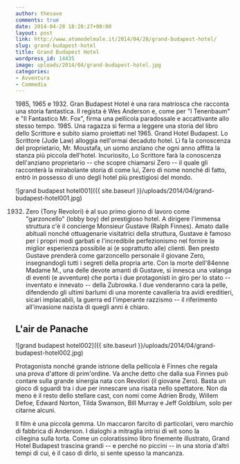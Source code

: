 ```yaml
---
author: thesave
comments: true
date: 2014-04-28 18:20:27+00:00
layout: post
link: http://www.atomodelmale.it/2014/04/28/grand-budapest-hotel/
slug: grand-budapest-hotel
title: Grand Budapest Hotel
wordpress_id: 14435
image: uploads/2014/04/grand-budapest-hotel.jpg
categories:
- Avventura
- Commedia
---
```


1985, 1965 e 1932. Gran Budapest Hotel è una rara matriosca che racconta una storia fantastica. Il regista è Wes Anderson e, come per "I Tenenbaum" e "Il Fantastico Mr. Fox", firma una pellicola paradossale e accattivante allo stesso tempo. 1985. Una ragazza si ferma a leggere una storia del libro dello Scrittore e subito siamo proiettati nel 1965. Grand Hotel Budapest. Lo Scrittore (Jude Law) alloggia nell'ormai decaduto hotel. Lì fa la conoscenza del proprietario, Mr. Moustafa, un uomo anziano che ogni anno affitta la stanza più piccola dell'hotel. Incuriosito, Lo Scrittore farà la conoscenza dell'anziano
proprietario -- che scopre chiamarsi Zero -- il quale gli racconterà la mirabolante storia di come lui, Zero di nome nonché di fatto, entrò in possesso di uno degli hotel più prestigiosi del mondo.

![grand budapest hotel001]({{ site.baseurl }}/uploads/2014/04/grand-budapest-hotel001.jpg)

1932. Zero (Tony Revolori) è al suo primo giorno di lavoro come "garzoncello" (lobby boy) del prestigioso hotel. A dirigere l'immensa struttura c'è il concierge Monsieur Gustave (Ralph Finnes). Amato dalle abituali nonché ottuagenarie visitatrici della struttura, Gustave è famoso per i propri modi garbati e l'incredibile perfezionismo nel fornire la miglior esperienza possibile ai (e soprattutto alle) clienti. Ben presto Gustave prenderà come garzoncello personale il giovane Zero, insegnandogli tutti i segreti della propria arte. Con la morte dell'84enne Madame M., una delle devote amanti di Gustave, si innesca una valanga di eventi (e avventure) che porta i due protagonisti in giro per lo stato -- inventato e innevato -- della Zubrowka. I due venderanno cara la pelle, difendendo gli ultimi barlumi di una morente cavalleria tra avidi ereditieri, sicari implacabili, la guerra ed l'imperante razzismo -- il riferimento all'invasione nazista di quegli anni è chiaro.

## L'air de Panache

![grand budapest hotel002]({{ site.baseurl }}/uploads/2014/04/grand-budapest-hotel002.jpg)

Protagonista nonché grande istrione della pellicola è Finnes che regala una prova d'attore di prim'ordine. Va anche detto che dalla sua Finnes può contare sulla grande sinergia nata con Revolori (il giovane Zero). Basta un gioco di sguardi tra i due per innescare una risata nello spettatore. Non da meno è il resto dello stellare cast, con nomi come Adrien Brody, Willem Defoe, Edward Norton, Tilda Swanson, Bill Murray e Jeff Goldblum, solo per citarne alcuni.

Il film è una piccola gemma. Un maccaron farcito di particolari, vero marchio di fabbrica di Anderson. I dialoghi a mitraglia intrisi di wit sono la ciliegina sulla torta. Come un coloratissimo libro finemente illustrato, Grand Hotel Budapest trascina grandi -- e perché no piccini -- in una storia d'altri tempi di cui, è il caso di dirlo, si sente spesso la mancanza.
